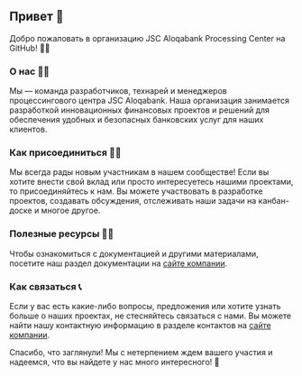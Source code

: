 ## Привет 👋

Добро пожаловать в организацию JSC Aloqabank Processing Center на GitHub! 🌈🏦

### О нас 🙋‍♀️

Мы — команда разработчиков, технарей и менеджеров процессингового центра JSC Aloqabank. Наша организация занимается разработкой инновационных финансовых проектов и решений для обеспечения удобных и безопасных банковских услуг для наших клиентов.

### Как присоединиться 👩‍💻

Мы всегда рады новым участникам в нашем сообществе! Если вы хотите внести свой вклад или просто интересуетесь нашими проектами, то присоединяйтесь к нам. Вы можете участвовать в разработке проектов, создавать обсуждения, отслеживать наши задачи на канбан-доске и многое другое.

### Полезные ресурсы 👩‍💻

Чтобы ознакомиться с документацией и другими материалами, посетите наш раздел документации на [сайте компании](https://aloqabank.uz).

### Как связаться 📞

Если у вас есть какие-либо вопросы, предложения или хотите узнать больше о наших проектах, не стесняйтесь связаться с нами. Вы можете найти нашу контактную информацию в разделе контактов на [сайте компании](https://aloqabank.uz).

Спасибо, что заглянули! Мы с нетерпением ждем вашего участия и надеемся, что вы найдете у нас много интересного! 💫
